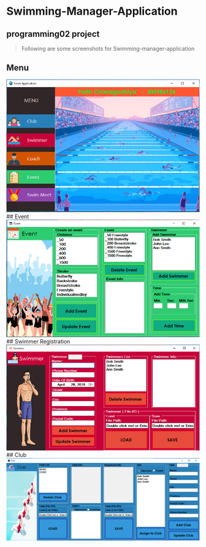 # Swimming-Manager-Application<br/>
## programming02 project<br/>
> Following are some screenshots for Swimming-manager-application<br/>
## Menu
<img src="images/menu.PNG" />
<br/>
## Event
<img src="images/Event.PNG" /><br/>
## Swimmer Registration
<img src="images/swimmer.PNG" /><br/>
## Club
<img src="images/Club.PNG" /><br/>

